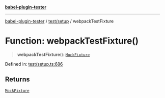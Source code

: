 [**babel-plugin-tester**](../../../README.md)

***

[babel-plugin-tester](../../../README.md) / [test/setup](../README.md) / webpackTestFixture

# Function: webpackTestFixture()

> **webpackTestFixture**(): [`MockFixture`](../interfaces/MockFixture.md)

Defined in: [test/setup.ts:686](https://github.com/babel-utils/babel-plugin-tester/blob/03734eaa985470bea60d71fab1aa0d0dbdddae3c/test/setup.ts#L686)

## Returns

[`MockFixture`](../interfaces/MockFixture.md)
